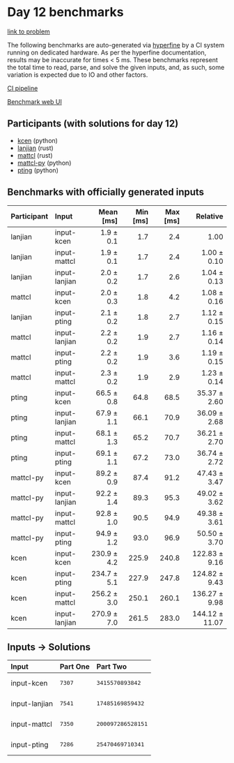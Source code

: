 # Day 12 benchmarks

[link to problem](https://adventofcode.com/2023/day/12)

The following benchmarks are auto-generated via
[hyperfine](https://github.com/sharkdp/hyperfine) by a CI system running on
dedicated hardware. As per the hyperfine documentation, results may be
inaccurate for times < 5 ms. These benchmarks represent the total time to read,
parse, and solve the given inputs, and, as such, some variation is expected due
to IO and other factors.

[CI pipeline](http://ci.papercode.net:8080/teams/main/pipelines/aoc2023)

[Benchmark web UI](https://aoc.ancalagon.black)


## Participants (with solutions for day 12)

- [kcen](https://github.com/kcen/aoc2023) (python)
- [lanjian](https://github.com/lanjian/aoc-2023) (rust)
- [mattcl](https://github.com/mattcl/aoc2023) (rust)
- [mattcl-py](https://github.com/mattcl/aoc2023-py) (python)
- [pting](https://github.com/pting/aoc2023) (python)


## Benchmarks with officially generated inputs

| Participant | Input | Mean [ms] | Min [ms] | Max [ms] | Relative |
|:---|:---|---:|---:|---:|---:|
| lanjian | input-kcen | 1.9 ± 0.1 | 1.7 | 2.4 | 1.00 |
| lanjian | input-mattcl | 1.9 ± 0.1 | 1.7 | 2.4 | 1.00 ± 0.10 |
| lanjian | input-lanjian | 2.0 ± 0.2 | 1.7 | 2.6 | 1.04 ± 0.13 |
| mattcl | input-kcen | 2.0 ± 0.3 | 1.8 | 4.2 | 1.08 ± 0.16 |
| lanjian | input-pting | 2.1 ± 0.2 | 1.8 | 2.7 | 1.12 ± 0.15 |
| mattcl | input-lanjian | 2.2 ± 0.2 | 1.9 | 2.7 | 1.16 ± 0.14 |
| mattcl | input-pting | 2.2 ± 0.2 | 1.9 | 3.6 | 1.19 ± 0.15 |
| mattcl | input-mattcl | 2.3 ± 0.2 | 1.9 | 2.9 | 1.23 ± 0.14 |
| pting | input-kcen | 66.5 ± 0.8 | 64.8 | 68.5 | 35.37 ± 2.60 |
| pting | input-lanjian | 67.9 ± 1.1 | 66.1 | 70.9 | 36.09 ± 2.68 |
| pting | input-mattcl | 68.1 ± 1.3 | 65.2 | 70.7 | 36.21 ± 2.70 |
| pting | input-pting | 69.1 ± 1.1 | 67.2 | 73.0 | 36.74 ± 2.72 |
| mattcl-py | input-kcen | 89.2 ± 0.9 | 87.4 | 91.2 | 47.43 ± 3.47 |
| mattcl-py | input-lanjian | 92.2 ± 1.4 | 89.3 | 95.3 | 49.02 ± 3.62 |
| mattcl-py | input-mattcl | 92.8 ± 1.0 | 90.5 | 94.9 | 49.38 ± 3.61 |
| mattcl-py | input-pting | 94.9 ± 1.2 | 93.0 | 96.9 | 50.50 ± 3.70 |
| kcen | input-kcen | 230.9 ± 4.2 | 225.9 | 240.8 | 122.83 ± 9.16 |
| kcen | input-pting | 234.7 ± 5.1 | 227.9 | 247.8 | 124.82 ± 9.43 |
| kcen | input-mattcl | 256.2 ± 3.0 | 250.1 | 260.1 | 136.27 ± 9.98 |
| kcen | input-lanjian | 270.9 ± 7.0 | 261.5 | 283.0 | 144.12 ± 11.07 |


## Inputs -> Solutions

| Input | Part One | Part Two |
|:---|:---|:---|
|input-kcen|<pre>7307</pre>|<pre>3415570893842</pre>|
|input-lanjian|<pre>7541</pre>|<pre>17485169859432</pre>|
|input-mattcl|<pre>7350</pre>|<pre>200097286528151</pre>|
|input-pting|<pre>7286</pre>|<pre>25470469710341</pre>|